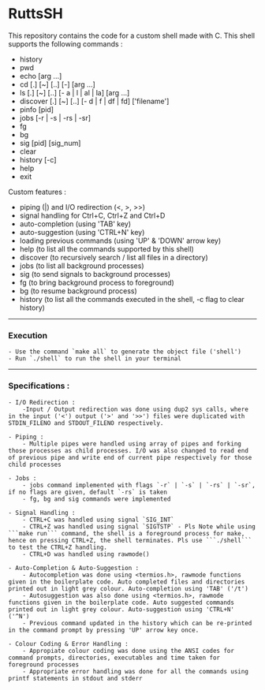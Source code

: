 # RuttsSH
This repository contains the code for a custom shell made with C. This shell supports the following commands :
- history
- pwd
- echo [arg ...]
- cd [.] [~] [..] [-] [arg ...]
- ls [.] [~] [..] [- a | l | al | la] [arg ...]
- discover [.] [~] [..] [- d | f | df | fd] ['filename']
- pinfo [pid]
- jobs [-r | -s | -rs | -sr]
- fg
- bg
- sig [pid] [sig_num]
- clear
- history [-c]
- help
- exit

Custom features :
- piping (|) and I/O redirection (<, >, >>)
- signal handling for Ctrl+C, Ctrl+Z and Ctrl+D
- auto-completion (using 'TAB' key)
- auto-suggestion (using 'CTRL+N' key)
- loading previous commands (using 'UP' & 'DOWN' arrow key)
- help (to list all the commands supported by this shell)
- discover (to recursively search / list all files in a directory)
- jobs (to list all background processes)
- sig (to send signals to background processes)
- fg (to bring background process to foreground)
- bg (to resume background process)
- history (to list all the commands executed in the shell, -c flag to clear history)
---

### Execution 
    - Use the command `make all` to generate the object file ('shell')
    - Run `./shell` to run the shell in your terminal

--- 
### Specifications :
    - I/O Redirection : 
        -Input / Output redirection was done using dup2 sys calls, where in the input ('<') output ('>' and '>>') files were duplicated with STDIN_FILENO and STDOUT_FILENO respectively.

    - Piping :
        - Multiple pipes were handled using array of pipes and forking those processes as child processes. I/O was also changed to read end of previous pipe and write end of current pipe respectively for those child processes

    - Jobs :
        - jobs command implemented with flags `-r` | `-s` | `-rs` | `-sr`, if no flags are given, default `-rs` is taken
        - fg, bg and sig commands were implemented

    - Signal Handling :
        - CTRL+C was handled using signal `SIG_INT`
        - CTRL+Z was handled using signal `SIGTSTP` - Pls Note while using ```make run``` command, the shell is a foreground process for make, hence on pressing CTRL+Z, the shell terminates. Pls use ```./shell``` to test the CTRL+Z handling.
        - CTRL+D was handled using rawmode()

    - Auto-Completion & Auto-Suggestion :
        - Autocompletion was done using <termios.h>, rawmode functions given in the boilerplate code. Auto completed files and directories printed out in light grey colour. Auto-completion using 'TAB' ('/t')
        - Autosuggestion was also done using <termios.h>, rawmode functions given in the boilerplate code. Auto suggested commands printed out in light grey colour. Auto-suggestion using 'CTRL+N' ('^N')
        - Previous command updated in the history which can be re-printed in the command prompt by pressing 'UP' arrow key once.

    - Colour Coding & Error Handling :
        - Appropiate colour coding was done using the ANSI codes for command prompts, directories, executables and time taken for foreground processes
        - Appropriate error handling was done for all the commands using printf statements in stdout and stderr
